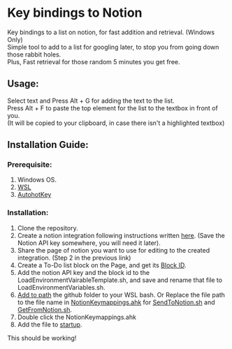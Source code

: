 #  Key bindings to Notion
Key bindings to a list on notion, for fast addition and retrieval.  (Windows Only) <br>
Simple tool to add to a list for googling later, to stop you from going down those rabbit holes. <br> Plus, Fast retrieval for those random 5 minutes you get free. 

## Usage:

Select text and Press Alt + G for adding the text to the list. <br>
Press Alt + F to paste the top element for the list to the textbox in front of you. <br>
(It will be copied to your clipboard, in case there isn't a highlighted textbox)


## Installation Guide:

### Prerequisite: 

1. Windows OS.
2. [WSL](https://docs.microsoft.com/en-us/windows/wsl/install)
3. [AutohotKey](https://www.autohotkey.com/)

### Installation:
1. Clone the repository.
2. Create a notion integration following instructions written [here](https://developers.notion.com/docs/getting-started). (Save the Notion API key somewhere, you will need it later).
3. Share the page of notion you want to use for editing to the created integration. (Step 2 in the previous link) 
4. Create a To-Do list block on the Page, and get its [Block ID](https://stackoverflow.com/questions/67618449/how-to-get-the-block-id-in-notion-api).
5. Add the notion API key and the block id to the LoadEnvironmentVairableTemplate.sh, and save and rename that file to LoadEnvironmentVariables.sh.
6. [Add to path](https://www.baeldung.com/linux/path-variable) the github folder to your WSL bash. Or Replace the file path to the file name in [NotionKeymappings.ahk](NotionKeymappings.ahk) for [SendToNotion.sh](SendToNotion.sh) and [GetFromNotion.sh](GetFromNotion.sh). 
6. Double click the NotionKeymappings.ahk
7. Add the file to [startup](https://www.autohotkey.com/docs/FAQ.htm#Startup). 
 
This should be working!
